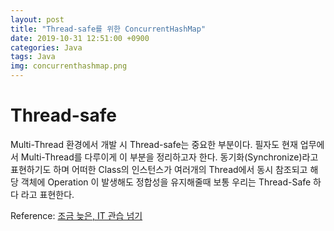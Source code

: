 ```yaml
---
layout: post
title: "Thread-safe를 위한 ConcurrentHashMap"
date: 2019-10-31 12:51:00 +0900
categories: Java
tags: Java
img: concurrenthashmap.png 
---
```


# Thread-safe
Multi-Thread 환경에서 개발 시 Thread-safe는 중요한 부분이다. 필자도 현재 업무에서 Multi-Thread를 다루이게 이 부분을 정리하고자 한다. 동기화(Synchronize)라고 표현하기도 하며 어떠한 Class의 인스턴스가 여러개의 Thread에서 동시 참조되고 해당 객체에 Operation 이 발생해도 정합성을 유지해줄때 보통 우리는 Thread-Safe 하다 라고 표현한다.


Reference: [조금 늦은, IT 관습 넘기](http://blog.breakingthat.com/2019/04/04/java-collection-map-concurrenthashmap/)